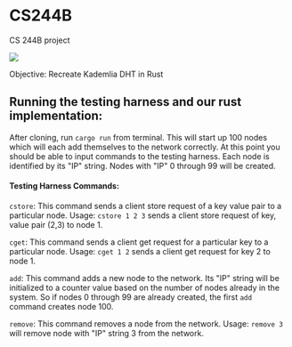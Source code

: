 # CS244B
CS 244B project

![](https://github.com/mmurray22/CS244B/workflows/Rust/badge.svg?event=push)

Objective: Recreate Kademlia DHT in Rust

## Running the testing harness and our rust implementation:
 After cloning, run `cargo run` from terminal. This will start up 100 nodes which will each add themselves to the network correctly. At this point you should be able to input commands to the testing harness. Each node is identified by its "IP" string. Nodes with "IP" 0 through 99 will be created.

#### Testing Harness Commands:
  `cstore`: This command sends a client store request of a key value pair to a particular node. Usage: `cstore 1 2 3` sends a client store request of key, value pair (2,3) to node 1.
  
  `cget`: This command sends a client get request for a particular key to a particular node. Usage: `cget 1 2` sends a client get request for key 2 to node 1. 
  
  `add`: This command adds a new node to the network. Its "IP" string will be initialized to a counter value based on the number of nodes already in the system. So if nodes 0 through 99 are already created, the first `add` command creates node 100.
  
  `remove`: This command removes a node from the network. Usage: `remove 3` will remove node with "IP" string 3 from the network.
